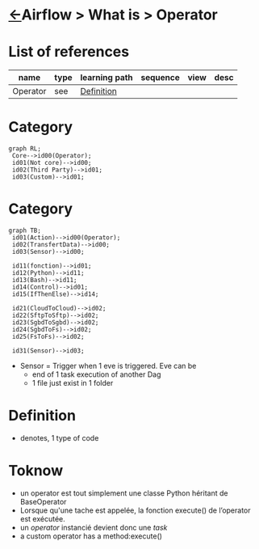 <head><link rel="stylesheet" href="../../../md.css"/></head>

[//]: #(Reference)
[Repo_Readme]:    ../list/object_list.md
[Operator_List]:    ../whatis/task_whatis.md

# [&larr;][Repo_Readme]Airflow > What is > Operator
# List of references
|name|type|learning path|sequence|view|desc|
|-|-|-|-|-|-|
|Operator|see|[Definition][Operator_List]

# Category

```mermaid
graph RL;
 Core-->id00(Operator);    
 id01(Not core)-->id00;    
 id02(Third Party)-->id01;    
 id03(Custom)-->id01;    
```
# Category
```mermaid
graph TB;
 id01(Action)-->id00(Operator);    
 id02(TransfertData)-->id00;    
 id03(Sensor)-->id00;    
 
 id11(fonction)-->id01;    
 id12(Python)-->id11;    
 id13(Bash)-->id11;    
 id14(Control)-->id01;    
 id15(IfThenElse)-->id14;    

 id21(CloudToCloud)-->id02;    
 id22(SftpToSftp)-->id02;    
 id23(SgbdToSgbd)-->id02;    
 id24(SgbdToFs)-->id02;    
 id25(FsToFs)-->id02;    

 id31(Sensor)-->id03;    
```

- Sensor = Trigger when 1 eve is triggered. Eve can be
  - end of 1 task execution of another Dag
  - 1 file just exist in 1 folder


# Definition
- denotes, 1 type of code

# Toknow
 - un operator est tout simplement une classe Python héritant de BaseOperator
 - Lorsque qu'une tache est appelée, la fonction execute() de l’operator est exécutée.
 - un *operator* instancié devient donc une *task*
 - a custom operator has a method:execute()